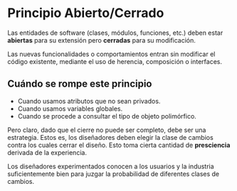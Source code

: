 # Principio Abierto/Cerrado

Las entidades de software (clases, módulos, funciones, etc.) deben estar **abiertas** para su extensión pero **cerradas** para su modificación. 

Las nuevas funcionalidades o comportamientos entran sin modificar el código existente, mediante el uso de herencia, composición o interfaces.

## Cuándo se rompe este principio

- Cuando usamos atributos que no sean privados.
- Cuando usamos variables globales.
- Cuando se procede a consultar el tipo de objeto polimórfico.

Pero claro, dado que el cierre no puede ser completo, debe ser una estrategia. Estos es, los diseñadores deben elegir la clase de cambios contra los cuales cerrar el diseño. Esto toma cierta cantidad de **presciencia** derivada de la experiencia. 

Los diseñadores experimentados conocen a los usuarios y la industria suficientemente bien para juzgar la probabilidad de diferentes clases de cambios.

